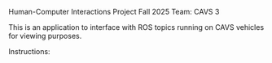 Human-Computer Interactions Project
Fall 2025
Team: CAVS 3 

This is an application to interface with ROS topics running on CAVS vehicles for viewing purposes. 

Instructions:
